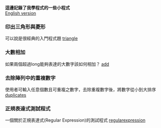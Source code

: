 **這邊記錄了我學程式的一些小程式**<br>
[English version](https://github.com/windsorliu/java-practice/blob/main/README.en.md)

### 印出三角形與菱形
可以說是很經典的入門程式題 [triangle](https://github.com/windsorliu/java-practice/tree/main/src/main/java/triangle)

### 大數相加
如果兩個超過long能夠表達的大數字該如何相加？ [add](https://github.com/windsorliu/java-practice/tree/main/src/main/java/add)

### 去除陣列中的重複數字
使用者可輸入任意個數且可重複之數字，去除重複數字後，將數字從小到大排序 [duplicates](https://github.com/windsorliu/java-practice/tree/main/src/main/java/duplicates)

### 正規表達式測試程式
一個關於正規表達式(Regular Expression)的測試程式 [regularexpression](https://github.com/windsorliu/java-practice/tree/main/src/main/java/regularexpression)
